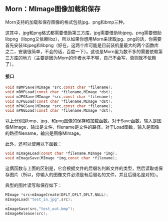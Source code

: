 ## Morn：MImage图像加载和保存

Morn支持的加载和保存图像的格式包括jpg、png和bmp三种。

这其中，jpg和png格式都需要借助第三方库，jpg需要借助libjpeg、png需要借助libpng（libpng又依赖libz），所以如果你想用Morn来读取jpg、png的话，你需要首先安装libjpeg和libpng（好在，这两个库可能是目前装机量最大的两个函数库之二，安装很简单，不会的话，百度一下）。这也是Morn里为数不多的需要依赖第三方库的地方（主要是因为Morn的作者水平不够，自己不会写，否则就不依赖了）。

#### 接口

```c
void mBMPSave(MImage *src,const char *filename);
void mBMPLoad(const char *filename,MImage *dst);
void mJPGSave(MImage *src,const char *filename);
void mJPGLoad(const char *filename,MImage *dst);
void mPNGSave(MImage *src,const char *filename);
void mPNGLoad(const char *filename,MImage *dst);
```

以上分别是bmp、jpg、和png图像的保存和加载函数。对于Save函数，输入是图像MImage，输出是文件，filename是文件的路径。对于Load函数，输入是图像的路径filename，输出是图像MImage。

此外，还可以使用以下函数：

```c
void mImageLoad(const char *filename,MImage *img);
void mImageSave(MImage *img,const char *filename);
```

这俩函数与上面的区别是，它会根据文件的后缀名判断文件的类型，然后读取或保存图片（所以，你输入的图像文件必须是有后缀名的文件，并且后缀名是对的）。

典型的图片读写和保存如下：

```c
MImage *src=mImageCreate(DFLT,DFLT,DFLT,NULL);
mImageLoad("test_in.jpg",src);
...
mImageSave(src,"test_out.bmp");
mImageRelease(src);
```



